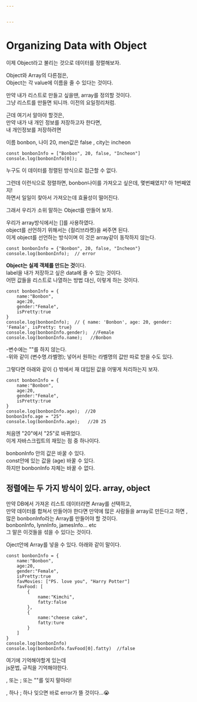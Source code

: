 ```yaml
---


---
```


<h1 id="organizing-data-with-object">Organizing Data with Object</h1>
<p>이제 Object라고 불리는 것으로 데이터를 정렬해보자.</p>
<p>Object와 Array의 다른점은,<br>
Object는 각 value에 이름을 줄 수 있다는 것이다.</p>
<p>만약 내가 리스트로 만들고 싶을땐, array를 정의할 것이다.<br>
그냥 리스트를 만들면 되니까. 이전의 요일정리처럼.</p>
<p>근데 여기서 알아야 할것은,<br>
만약 내가 내 개인 정보를 저장하고자 한다면,<br>
내 개인정보를 저장하려면</p>
<p>이름 bonbon, 나이 20, men값은 false , city는 incheon</p>
<pre><code>const bonbonInfo = ["Bonbon", 20, false, "Incheon"]
console.log(bonbonInfo[0]);
</code></pre>
<p>누구도 이 데이터를 정렬된 방식으로 접근할 수 없다.</p>
<p>그런데 이런식으로 정렬하면, bonbon나이를 가져오고 싶은데, 몇번째였지? 아 1번째였지!<br>
하면서 일일이 찾아서 가져오는데 효율성이 떨어진다.</p>
<p>그래서 우리가 소위 말하는 Object를 만들어 보자.</p>
<p>우리가 array방식에서는 []를 사용하였다.<br>
object를 선언하기 위해서는 {컬리브라켓}을 써주면 된다.<br>
이게 object를 선언하는 방식이며 이 것은 array같이 동작하지 않는다.</p>
<pre><code>const bonbonInfo = {"Bonbon", 20, false, "Incheon"}
console.log(bonbonInfo);  // error
</code></pre>
<p><strong>Object는 실제 객체를 만드는 것</strong>이다.<br>
label을 내가 저장하고 싶은 data에 줄 수 있는 것이다.<br>
어떤 값들을 리스트로 나열하는 방법 대신,  이렇게 하는 것이다.</p>
<pre><code>const bonbonInfo = {
    name:"Bonbon", 
    age:20, 
    gender:"Female",
    isPretty:true
}
console.log(bonbonInfo);  // { name: 'Bonbon', age: 20, gender: 'Female', isPretty: true}
console.log(bonbonInfo.gender);  //Female
console.log(bonbonInfo.name);   //Bonbon
</code></pre>
<p>-변수에는 ""를 하지 않는다.<br>
-위와 같이 (변수명.라벨명); 넣어서 원하는 라벨명의 값만 따로 받을 수도 있다.</p>
<p>그렇다면 아래와 같이 {} 밖에서 재 대입된 값을 어떻게 처리하는지 보자.</p>
<pre><code>const bonbonInfo = {
    name:"Bonbon", 
    age:20, 
    gender:"Female",
    isPretty:true
}
console.log(bonbonInfo.age);  //20
bonbonInfo.age = "25"
console.log(bonbonInfo.age);   //20 25
</code></pre>
<p>처음엔 "20"에서 "25"로 바뀌었다.<br>
이게 자바스크립트의 재밌는 점 중 하나이다.</p>
<p>bonbonInfo 안의 값은 바꿀 수 있다.<br>
const안에 있는 값을 (age) 바꿀 수 있다.<br>
하지만 bonbonInfo 자체는 바꿀 수 없다.</p>
<h2 id="정렬에는-두-가지-방식이-있다.-array-object">정렬에는 두 가지 방식이 있다. array, object</h2>
<p>만약 DB에서 가져온 리스트 데이터라면 Array를 선택하고,<br>
만약 데이터를 합쳐서 만들어야 한다면 만약에 많은 사람들을 array로 만든다고 하면 ,<br>
많은 bonbonInfo라는 Array를 만들어야 할 것이다.<br>
bonbonInfo, lynnInfo, jamesInfo… etc<br>
그 말은 이것들을 섞을 수 있다는 것이다.</p>
<p>Oject안에  Array를 넣을 수 있다. 아래와 같이 말이다.</p>
<pre><code>const bonbonInfo = {
    name:"Bonbon", 
    age:20, 
    gender:"Female",
    isPretty:true
    favMovies: ["PS. love you", "Harry Potter"]
    favFood: [
	    {
		    name:"Kimchi", 
		    fatty:false
		}, 
		{
			name:"cheese cake",
			fatty:ture
		}
	]
}
console.log(bonbonInfo)
console.log(bonbonInfo.favFood[0].fatty)  //false
</code></pre>
<p>여기에 기억해야할게 있는데<br>
js문법, 규칙을 기억해야한다.</p>
<p>, 또는 ; 또는 ""를 잊지 말아라!</p>
<p>, 하나 ; 하나 잊으면 바로 error가 뜰 것이다…😭</p>

